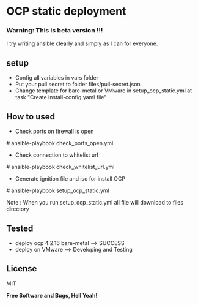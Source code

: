 # OCP static deployment
### Warning: This is beta version !!!  
I try writing ansible clearly and simply as I can for everyone.
## setup
- Config all variables in vars folder
- Put your pull secret to folder files/pull-secret.json
- Change template for bare-metal or VMware in setup_ocp_static.yml at task "Create install-config.yaml file"

## How to used
- Check ports on firewall is open

\# ansible-playbook check_ports_open.yml

- Check connection to whitelist url

\# ansible-playbook check_whitelist_url.yml

- Generate ignition file and iso for install OCP

\# ansible-playbook setup_ocp_static.yml

Note : When you run setup_ocp_static.yml all file will download to files directory

## Tested
- deploy ocp 4.2.16 bare-metal ==> SUCCESS
- deploy on VMware ==> Developing and Testing

License
----

MIT

**Free Software and Bugs, Hell Yeah!**

